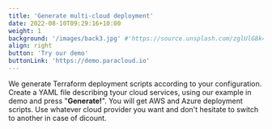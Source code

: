 ```yaml
---
title: 'Generate multi-cloud deployment'
date: 2022-08-10T09:29:16+10:00
weight: 1
background: '/images/back3.jpg' #'https://source.unsplash.com/zglUlG8k47I/1600x500'
align: right
button: 'Try our demo'
buttonLink: 'https://demo.paracloud.io'
---
```


We generate Terraform deployment scripts according to your configuration.
Create a YAML file describing tyour cloud services, using our example in demo and
press "**Generate!**". You will get AWS and Azure deployment scripts. Use whatever cloud
provider you want and don't hesitate to switch to another in case of dicount.
